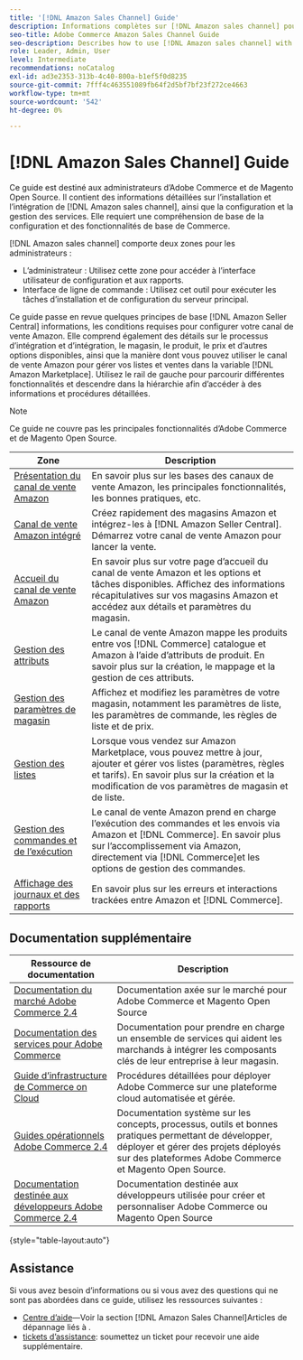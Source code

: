 ```yaml
---
title: '[!DNL Amazon Sales Channel] Guide'
description: Informations complètes sur [!DNL Amazon sales channel] pour les administrateurs Adobe Commerce et Magento Open Source, y compris l’installation et l’intégration
seo-title: Adobe Commerce Amazon Sales Channel Guide
seo-description: Describes how to use [!DNL Amazon sales channel] with Adobe Commerce or Magento Open Source.
role: Leader, Admin, User
level: Intermediate
recommendations: noCatalog
exl-id: ad3e2353-313b-4c40-800a-b1ef5f0d8235
source-git-commit: 7fff4c463551089fb64f2d5bf7bf23f272ce4663
workflow-type: tm+mt
source-wordcount: '542'
ht-degree: 0%

---
```


# [!DNL Amazon Sales Channel] Guide

Ce guide est destiné aux administrateurs d’Adobe Commerce et de Magento Open Source. Il contient des informations détaillées sur l’installation et l’intégration de [!DNL Amazon sales channel], ainsi que la configuration et la gestion des services. Elle requiert une compréhension de base de la configuration et des fonctionnalités de base de Commerce.

[!DNL Amazon sales channel] comporte deux zones pour les administrateurs :

* L’administrateur : Utilisez cette zone pour accéder à l’interface utilisateur de configuration et aux rapports.
* Interface de ligne de commande : Utilisez cet outil pour exécuter les tâches d’installation et de configuration du serveur principal.

Ce guide passe en revue quelques principes de base [!DNL Amazon Seller Central] informations, les conditions requises pour configurer votre canal de vente Amazon. Elle comprend également des détails sur le processus d’intégration et d’intégration, le magasin, le produit, le prix et d’autres options disponibles, ainsi que la manière dont vous pouvez utiliser le canal de vente Amazon pour gérer vos listes et ventes dans la variable [!DNL Amazon Marketplace]. Utilisez le rail de gauche pour parcourir différentes fonctionnalités et descendre dans la hiérarchie afin d’accéder à des informations et procédures détaillées.

>[!NOTE]
>
>Ce guide ne couvre pas les principales fonctionnalités d’Adobe Commerce et de Magento Open Source.

| Zone | Description |
|-------------------------------------------------------------|---------------------------------------------------------------------------------------------------------------------------------------------------------------------------------------------------------------|
| [Présentation du canal de vente Amazon](./overview.md) | En savoir plus sur les bases des canaux de vente Amazon, les principales fonctionnalités, les bonnes pratiques, etc. |
| [Canal de vente Amazon intégré](./amazon-onboarding-home.md) | Créez rapidement des magasins Amazon et intégrez-les à [!DNL Amazon Seller Central]. Démarrez votre canal de vente Amazon pour lancer la vente. |
| [Accueil du canal de vente Amazon](./amazon-sales-channel-home.md) | En savoir plus sur votre page d’accueil du canal de vente Amazon et les options et tâches disponibles. Affichez des informations récapitulatives sur vos magasins Amazon et accédez aux détails et paramètres du magasin. |
| [Gestion des attributs](./attributes-view.md) | Le canal de vente Amazon mappe les produits entre vos [!DNL Commerce] catalogue et Amazon à l’aide d’attributs de produit. En savoir plus sur la création, le mappage et la gestion de ces attributs. |
| [Gestion des paramètres de magasin](./ob-store-review.md) | Affichez et modifiez les paramètres de votre magasin, notamment les paramètres de liste, les paramètres de commande, les règles de liste et de prix. |
| [Gestion des listes](./managing-product-listings.md) | Lorsque vous vendez sur Amazon Marketplace, vous pouvez mettre à jour, ajouter et gérer vos listes (paramètres, règles et tarifs). En savoir plus sur la création et la modification de vos paramètres de magasin et de liste. |
| [Gestion des commandes et de l’exécution](./managing-orders.md) | Le canal de vente Amazon prend en charge l’exécution des commandes et les envois via Amazon et [!DNL Commerce]. En savoir plus sur l’accomplissement via Amazon, directement via [!DNL Commerce]et les options de gestion des commandes. |
| [Affichage des journaux et des rapports](./amazon-logs-reports.md) | En savoir plus sur les erreurs et interactions trackées entre Amazon et [!DNL Commerce]. |

## Documentation supplémentaire

| Ressource de documentation | Description |
|---------------------------------------------------------------------------------------------------------------------------------------|----------------------------------------------------------------------------------------------------------------------------------------------------------------------------------------|
| [Documentation du marché Adobe Commerce 2.4](https://experienceleague.adobe.com/docs/commerce-admin/user-guides/home.html) | Documentation axée sur le marché pour Adobe Commerce et Magento Open Source |
| [Documentation des services pour Adobe Commerce](https://experienceleague.adobe.com/docs/commerce-merchant-services/user-guides/home.html) | Documentation pour prendre en charge un ensemble de services qui aident les marchands à intégrer les composants clés de leur entreprise à leur magasin. |
| [Guide d’infrastructure de Commerce on Cloud](https://experienceleague.adobe.com/docs/commerce-cloud-service/user-guide/overview.html) | Procédures détaillées pour déployer Adobe Commerce sur une plateforme cloud automatisée et gérée. |
| [Guides opérationnels Adobe Commerce 2.4](https://experienceleague.adobe.com/docs/commerce-operations/operational-guides/home.html) | Documentation système sur les concepts, processus, outils et bonnes pratiques permettant de développer, déployer et gérer des projets déployés sur des plateformes Adobe Commerce et Magento Open Source. |
| [Documentation destinée aux développeurs Adobe Commerce 2.4](https://developer.adobe.com/commerce/docs) | Documentation destinée aux développeurs utilisée pour créer et personnaliser Adobe Commerce ou Magento Open Source |

{style="table-layout:auto"}

## Assistance

Si vous avez besoin d’informations ou si vous avez des questions qui ne sont pas abordées dans ce guide, utilisez les ressources suivantes :

* [Centre d’aide](https://support.magento.com/hc/en-us)—Voir la section [!DNL Amazon Sales Channel]Articles de dépannage liés à .
* [tickets d’assistance](https://support.magento.com/hc/en-us/articles/360000913794#submit-ticket): soumettez un ticket pour recevoir une aide supplémentaire.
